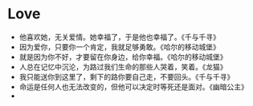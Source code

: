 # Love

- 他喜欢她，无关爱情。她幸福了，于是他也幸福了。《千与千寻》
- 因为爱你，只要你一个肯定，我就足够勇敢。《哈尔的移动城堡》
- 就是因为你不好，才要留在你身边，给你幸福。《哈尔的移动城堡》
- 人总在记忆中沉沦，为路过我们生命的那些人哭着，笑着。《龙猫》
- 我只能送你到这里了，剩下的路你要自己走，不要回头。《千与千寻》
- 命运是任何人也无法改变的，但他可以决定时等死还是面对。《幽暗公主》
- 